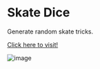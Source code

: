 # Skate Dice

Generate random skate tricks.

[Click here to visit!](https://skate-dice.vercel.app/)

![image](https://github.com/skti-dev/skate-dice/assets/38216218/475a1f78-66f3-4c3b-add5-d9e7795669a5)
